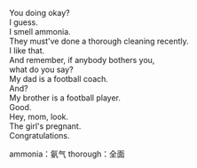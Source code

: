 
You doing okay?    
I guess.   
I smell ammonia.   
They must've done a thorough cleaning recently.   
I like that.   
And remember, if anybody bothers you,   
what do you say?   
My dad is a football coach.   
And?   
My brother is a football player.   
Good.   
Hey, mom, look.   
The girl's pregnant.   
Congratulations.   



ammonia：氨气
thorough：全面



